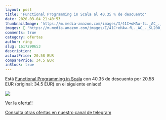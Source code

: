 ```yaml
---
layout: post
title: 'Functional Programming in Scala al 40.35 % de descuento'
date: 2020-03-04 21:40:53
thumbnailImage: 'https://m.media-amazon.com/images/I/41C+oHAw-fL._AC_._SL200_.jpg'
images: [ 'https://m.media-amazon.com/images/I/41C+oHAw-fL._AC_._SL200_.jpg' ]
comments: true
category: ofertas
author: ring
slug: 1617290653
description:
actualPrice: 20.58 EUR
comparePrice: 34.5 EUR
inStock: true
---
```


Está [Functional Programming in Scala](https://www.amazon.es/dp/1617290653/?tag=redken-21) con 40.35 de descuento por 20.58 EUR (original: 34.5 EUR) en el siguiente enlace!

[![](https://m.media-amazon.com/images/I/41C+oHAw-fL._AC_._SL200_.jpg)](https://www.amazon.es/dp/1617290653/?tag=redken-21)

[Ver la oferta!!](https://www.amazon.es/dp/1617290653/?tag=redken-21)

[Consulta otras ofertas en nuestro canal de telegram](https://t.me/s/ofertas25)
